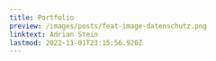 ```yaml
---
title: Portfolio
preview: /images/posts/feat-image-datenschutz.png
linktext: Adrian Stein
lastmod: 2022-11-01T23:15:56.920Z
---
```

